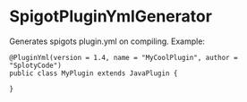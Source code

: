# SpigotPluginYmlGenerator
Generates spigots plugin.yml on compiling.
Example:
```
@PluginYml(version = 1.4, name = "MyCoolPlugin", author = "SplotyCode")
public class MyPlugin extends JavaPlugin {

}
```